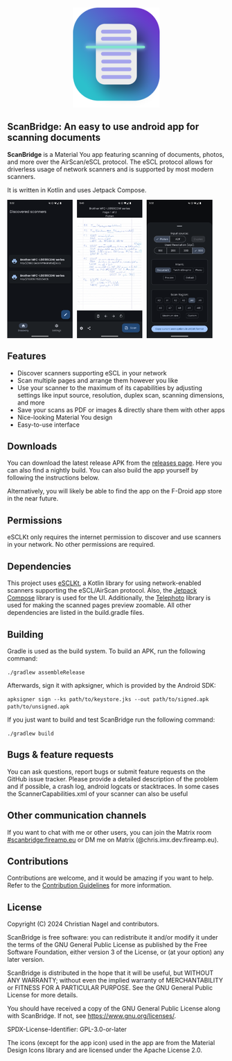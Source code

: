 <p align="center">
  <img src="app/src/main/res/drawable/icon_about_dialog.png" alt="App icon" style="width: 200px;" />
</p>

## ScanBridge: An easy to use android app for scanning documents

<b>ScanBridge</b> is a Material You app featuring scanning of documents, photos, and more over the
AirScan/eSCL protocol. The eSCL protocol allows for driverless usage of network scanners and is
supported by most modern
scanners.

It is written in Kotlin and uses Jetpack Compose.

<div style="display: flex; flex-wrap: wrap; gap: 10px;">
  <img src="fastlane/metadata/android/en-US/images/phoneScreenshots/1.png" alt="Discover scanners in your network" style="width: 30%; height: auto;" />
  <img src="fastlane/metadata/android/en-US/images/phoneScreenshots/2.png" alt="Scan multiple pages" style="width: 30%; height: auto;" />
  <img src="fastlane/metadata/android/en-US/images/phoneScreenshots/3.png" alt="Use your scanner to the maximum of its abilities" style="width: 30%; height: auto;" />
</div>

## Features

- Discover scanners supporting eSCL in your network
- Scan multiple pages and arrange them however you like
- Use your scanner to the maximum of its capabilities by adjusting settings like input source,
  resolution, duplex scan, scanning dimensions, and more
- Save your scans as PDF or images & directly share them with other apps
- Nice-looking Material You design
- Easy-to-use interface

## Downloads

You can download the latest release APK from
the [releases page](https://github.com/Chrisimx/ScanBridge/releases).
Here you can also find a nightly build. You can also build the app yourself by following the
instructions below.

Alternatively, you will likely be able to find the app on the F-Droid app store in the near future.

## Permissions

eSCLKt only requires the internet permission to discover and use scanners in your network. No other
permissions are required.

## Dependencies

This project uses [eSCLKt](https://github.com/Chrisimx/eSCLKt), a Kotlin library for using
network-enabled
scanners supporting the eSCL/AirScan protocol.
Also, the [Jetpack Compose](https://developer.android.com/jetpack/compose) library is used for the
UI.
Additionally, the [Telephoto](https://github.com/saket/telephoto) library is used for making the
scanned pages preview
zoomable.
All other dependencies are listed in the build.gradle files.

## Building

Gradle is used as the build system. To build an APK, run the following command:

```./gradlew assembleRelease```

Afterwards, sign it with apksigner, which is provided by the Android SDK:

```apksigner sign --ks path/to/keystore.jks --out path/to/signed.apk path/to/unsigned.apk```

If you just want to build and test ScanBridge run the following command:

```./gradlew build```

## Bugs & feature requests

You can ask questions, report bugs or submit feature requests on the GitHub issue tracker. Please
provide a detailed
description of the problem and if possible, a crash log, android logcats or stacktraces. In some
cases
the ScannerCapabilities.xml of your scanner can also be useful

## Other communication channels

If you want to chat with me or other users, you can join the Matrix room
[#scanbridge:fireamp.eu](https://matrix.to/#/#scanbridge:fireamp.eu) or DM me on Matrix
(@chris.imx.dev:fireamp.eu).

## Contributions

Contributions are welcome, and it would be amazing if you want to help. Refer to
the [Contribution Guidelines](CONTRIBUTING.md) for more information.

## License

Copyright (C) 2024 Christian Nagel and contributors.

ScanBridge is free software: you can redistribute it and/or modify it under the terms of
the GNU General Public License as published by the Free Software Foundation, either
version 3 of the License, or (at your option) any later version.

ScanBridge is distributed in the hope that it will be useful, but WITHOUT ANY
WARRANTY; without even the implied warranty of MERCHANTABILITY or FITNESS
FOR A PARTICULAR PURPOSE. See the GNU General Public License for more details.

You should have received a copy of the GNU General Public License along with ScanBridge.
If not, see <https://www.gnu.org/licenses/>.

SPDX-License-Identifier: GPL-3.0-or-later

The icons (except for the app icon) used in the app are from the Material Design Icons library and
are licensed under the Apache License 2.0.
